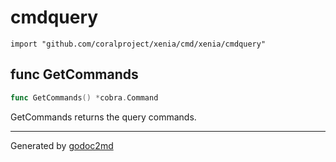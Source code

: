 
# cmdquery
    import "github.com/coralproject/xenia/cmd/xenia/cmdquery"






## func GetCommands
``` go
func GetCommands() *cobra.Command
```
GetCommands returns the query commands.









- - -
Generated by [godoc2md](http://godoc.org/github.com/davecheney/godoc2md)